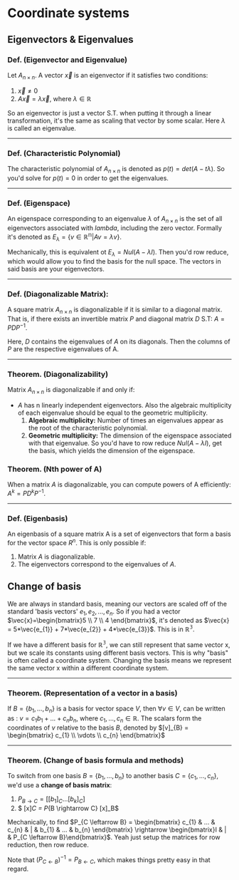 # Coordinate systems

## Eigenvectors & Eigenvalues

### Def. (Eigenvector and Eigenvalue) 
Let $A_{n \times n}$. A vector $\vec{x}$ is an eigenvector if it satisfies two conditions:
1. $\vec{x} \neq 0$
2. $A\vec{x} = \lambda \vec{x}$, where  $\lambda \in \mathbb{R}$

So an eigenvector is just a vector S.T. when putting it through a linear transformation, it's the same as scaling that vector by some scalar. Here $\lambda$ is called an eigenvalue.

---
### Def. (Characteristic Polynomial)
The characteristic polynomial of $A_{n \times n}$ is denoted as $p(t) = det(A-t \lambda )$. So you'd solve for $p(t)=0$ in order to get the eigenvalues.

---
### Def. (Eigenspace)
An eigenspace corresponding to an eigenvalue $\lambda$ of $A_{n \times n}$ is the set of all eigenvectors associated with $lambda$, including the zero vector. Formally it's denoted as $E_{\lambda} = \{v \in \mathbb{R^n}| Av=\lambda v\}$.

Mechanically, this is equivalent ot $E_{\lambda} = Nul(A-\lambda I)$. Then you'd row reduce, which would allow you to find the basis for the null space. The vectors in said basis are your eigenvectors.

---
### Def. (Diagonalizable Matrix): 
A square matrix $A_{n \times n}$ is diagonalizable if it is similar to a diagonal matrix. That is, if there exists an invertible matrix $P$ and diagonal matrix $D$ S.T: $A = PDP^{-1}$.

Here, $D$ contains the eigenvalues of $A$ on its diagonals. Then the columns of $P$ are the respective eigenvalues of A.

---
### Theorem. (Diagonalizability)
Matrix $A_{n \times n}$ is diagonalizable if and only if: 
- $A$ has n linearly independent eigenvectors. Also the algebraic multiplicity of each eigenvalue should be equal to the geometric multiplicity.
  1. **Algebraic multiplicity:** Number of times an eigenvalues appear as the root of the characteristic polynomial.
  2. **Geometric multiplicity:** The dimension of the eigenspace associated with that eigenvalue. So you'd have to row reduce $Nul(A-\lambda I)$, get the basis, which yields the dimension of the eigenspace.

### Theorem. (Nth power of A)
When a matrix $A$ is diagonalizable, you can compute powers of A efficiently: $A^{k} = PD^{k}P^{-1}$. 


---
### Def. (Eigenbasis)
An eigenbasis of a square matrix A is a set of eigenvectors that form a basis for the vector space $R^{n}$. This is only possible if:
1. Matrix $A$ is diagonalizable.
2. The eigenvectors correspond to the eigenvalues of $A$.

## Change of basis
We are always in standard basis, meaning our vectors are scaled off of the standard 'basis vectors' ${e_{1}, e_{2}, ..., e_{n}}$. So if you had a vector $\vec{x}=\begin{bmatrix}5 \\ 7 \\ 4 \end{bmatrix}$, it's denoted as $\vec{x} = 5*\vec{e_{1}} + 7*\vec{e_{2}} + 4*\vec{e_{3}}$. This is in $\mathbb{R^3}$.

If we have a different basis for $\mathbb{R^{3}}$, we can still represent that same vector x, but we scale its constants using different basis vectors. This is why "basis" is often called a coordinate system. Changing the basis means we represent the same vector x within a different coordinate system.

---
### Theorem. (Representation of a vector in a basis)
If $B=\{b_{1}, ..., b_{n}\}$ is a basis for vector space $V$, then $\forall v \in V$, can be written as : $v=c_{1}b_{1}+...+c_{n}b_{n}$, where $c_{1},...,c_{n} \in \mathbb{R}$. The scalars form the coordinates of $v$ relative to the basis $B$, denoted by $[v]_{B} = \begin{bmatrix} c_{1} \\ \vdots \\ c_{n} \end{bmatrix}$

---
### Theorem. (Change of basis formula and methods)
To switch from one basis $B = \{ b_{1}, ..., b_{n}\}$ to another basis $C= \{ c_{1}, ..., c_{n}\}$, we'd use a **change of basis matrix**:

1. $P_{B \rightarrow C} = [[b_{1}]_{C} ... [b_{k}]_{C}]$
2. $ [x]_C = P_{B \rightarrow C}  [x]_B$

Mechanically, to find $P_{C \leftarrow B} = \begin{bmatrix} c_{1} & ... & c_{n} & | & b_{1} & ... & b_{n} \end{bmatrix} \rightarrow \begin{bmatrix}I & | & P_{C \leftarrow B}\end{bmatrix}$. Yeah just setup the matrices for row reduction, then row reduce.

Note that $(P_{C \leftarrow B})^{-1} = P_{B \leftarrow C}$, which makes things pretty easy in that regard.
